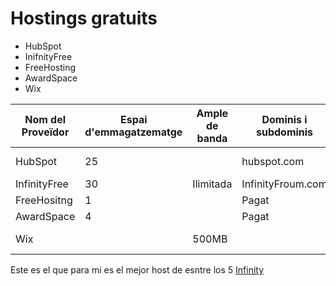 # Hostings gratuits

- HubSpot
- InifnityFree
- FreeHosting
- AwardSpace
- Wix



| Nom del Proveïdor|Espai d'emmagatzematge|Ample de banda|Dominis i subdominis|Certificat SSL|Publicitat|Altres característiques|
|------------------|----------------------|--------------|--------------------|--------------|----------|-----------------------|
|    HubSpot       |        25            |              |      hubspot.com   |     Si       |   Si     | Eines de Màrqueting   |
|   InfinityFree   |    30                | Ilimitada    |  InfinityFroum.com |      Si      |      Si  |       Eines de vendes |
|      FreeHositng |        1             |              |   Pagat            |       Pagat  |   Si     |      Formacions       |
|       AwardSpace |           4          |              |     Pagat          |     Pagat    |  Si      |  Res                  |
|            Wix   |                      |      500MB   |                    |     Si       |     Si   | Eines de Marqueting   |


Este es el que para mi es el mejor host de esntre los 5 [Infinity](https://github.com/Ruben1305/Free-Hosting/blob/main/InfinityFree.md)




